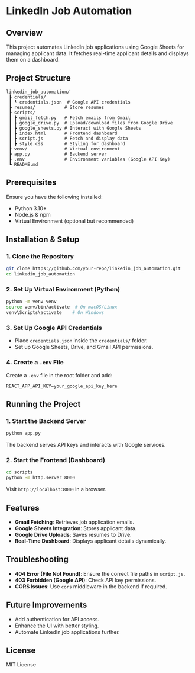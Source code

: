 # LinkedIn Job Automation

## Overview
This project automates LinkedIn job applications using Google Sheets for managing applicant data. It fetches real-time applicant details and displays them on a dashboard.

## Project Structure
```
linkedin_job_automation/
 ┣ credentials/
 ┃ ┗ credentials.json  # Google API credentials
 ┣ resumes/           # Store resumes
 ┣ scripts/
 ┃ ┣ gmail_fetch.py   # Fetch emails from Gmail
 ┃ ┣ google_drive.py  # Upload/download files from Google Drive
 ┃ ┣ google_sheets.py # Interact with Google Sheets
 ┃ ┣ index.html       # Frontend dashboard
 ┃ ┣ script.js        # Fetch and display data
 ┃ ┣ style.css        # Styling for dashboard
 ┣ venv/              # Virtual environment
 ┣ app.py             # Backend server
 ┣ .env               # Environment variables (Google API Key)
 ┗ README.md
```

## Prerequisites
Ensure you have the following installed:
- Python 3.10+
- Node.js & npm
- Virtual Environment (optional but recommended)

## Installation & Setup
### 1. Clone the Repository
```bash
git clone https://github.com/your-repo/linkedin_job_automation.git
cd linkedin_job_automation
```

### 2. Set Up Virtual Environment (Python)
```bash
python -m venv venv
source venv/bin/activate  # On macOS/Linux
venv\Scripts\activate    # On Windows
```

### 3. Set Up Google API Credentials
- Place `credentials.json` inside the `credentials/` folder.
- Set up Google Sheets, Drive, and Gmail API permissions.

### 4. Create a `.env` File
Create a `.env` file in the root folder and add:
```env
REACT_APP_API_KEY=your_google_api_key_here
```

## Running the Project
### 1. Start the Backend Server
```bash
python app.py
```
The backend serves API keys and interacts with Google services.

### 2. Start the Frontend (Dashboard)
```bash
cd scripts
python -m http.server 8000
```
Visit `http://localhost:8000` in a browser.

## Features
- **Gmail Fetching**: Retrieves job application emails.
- **Google Sheets Integration**: Stores applicant data.
- **Google Drive Uploads**: Saves resumes to Drive.
- **Real-Time Dashboard**: Displays applicant details dynamically.

## Troubleshooting
- **404 Error (File Not Found)**: Ensure the correct file paths in `script.js`.
- **403 Forbidden (Google API)**: Check API key permissions.
- **CORS Issues**: Use `cors` middleware in the backend if required.

## Future Improvements
- Add authentication for API access.
- Enhance the UI with better styling.
- Automate LinkedIn job applications further.

## License
MIT License

